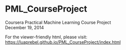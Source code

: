 PML_CourseProject
=================

Coursera Practical Machine Learning Course Project   
December 19, 2014

For the viewer-friendly html, please visit:   
https://luaprebel.github.io/PML_CourseProject/index.html
